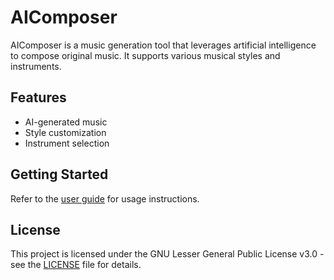 # AIComposer

AIComposer is a music generation tool that leverages artificial intelligence to compose original music. It supports various musical styles and instruments.

## Features
- AI-generated music
- Style customization
- Instrument selection

## Getting Started
Refer to the [user guide](docs/user_guide.md) for usage instructions.

## License
This project is licensed under the GNU Lesser General Public License v3.0 - see the [LICENSE](LICENSE) file for details.
